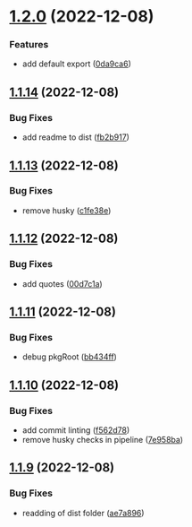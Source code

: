 # [1.2.0](https://github.com/DParfitt/rollup-plugin-use-client/compare/v1.1.14...v1.2.0) (2022-12-08)


### Features

* add default export ([0da9ca6](https://github.com/DParfitt/rollup-plugin-use-client/commit/0da9ca64f647127158fa72618a33a645e6eb6faf))

## [1.1.14](https://github.com/DParfitt/rollup-plugin-use-client/compare/v1.1.13...v1.1.14) (2022-12-08)


### Bug Fixes

* add readme to dist ([fb2b917](https://github.com/DParfitt/rollup-plugin-use-client/commit/fb2b91760a1139d2923ececf7c2416e109059727))

## [1.1.13](https://github.com/DParfitt/rollup-plugin-use-client/compare/v1.1.12...v1.1.13) (2022-12-08)


### Bug Fixes

* remove husky ([c1fe38e](https://github.com/DParfitt/rollup-plugin-use-client/commit/c1fe38e1cf594892c7a1532dd6970b954dbb2859))

## [1.1.12](https://github.com/DParfitt/rollup-plugin-use-client/compare/v1.1.11...v1.1.12) (2022-12-08)


### Bug Fixes

* add quotes ([00d7c1a](https://github.com/DParfitt/rollup-plugin-use-client/commit/00d7c1a6d742d4d55a0cad269f99c85439b6239c))

## [1.1.11](https://github.com/DParfitt/rollup-plugin-use-client/compare/v1.1.10...v1.1.11) (2022-12-08)


### Bug Fixes

* debug pkgRoot ([bb434ff](https://github.com/DParfitt/rollup-plugin-use-client/commit/bb434ff632dc4f33cd893219eaa7aedfa683330e))

## [1.1.10](https://github.com/DParfitt/rollup-plugin-use-client/compare/v1.1.9...v1.1.10) (2022-12-08)


### Bug Fixes

* add commit linting ([f562d78](https://github.com/DParfitt/rollup-plugin-use-client/commit/f562d78af0c677eb0597ad4a778636f3ea3b9270))
* remove husky checks in pipeline ([7e958ba](https://github.com/DParfitt/rollup-plugin-use-client/commit/7e958badc34359477a51b5fa46098aa3984127e2))

## [1.1.9](https://github.com/DParfitt/rollup-plugin-use-client/compare/v1.1.8...v1.1.9) (2022-12-08)


### Bug Fixes

* readding of dist folder ([ae7a896](https://github.com/DParfitt/rollup-plugin-use-client/commit/ae7a896c065e518696ad5d3a4d650aee91f0569a))
